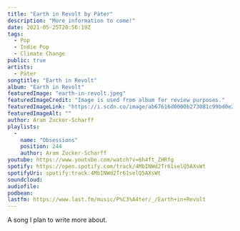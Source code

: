 ```yaml
---
title: "Earth in Revolt by Päter"
description: "More information to come!"
date: 2021-05-25T20:56:19Z
tags:
  - Pop
  - Indie Pop
  - Climate Change
public: true
artists:
  - Päter
songtitle: "Earth in Revolt"
album: "Earth in Revolt"
featuredImage: "earth-in-revolt.jpeg"
featuredImageCredit: "Image is used from album for review purposes."
featuredImageLink: "https://i.scdn.co/image/ab67616d0000b273081c99bd0e213c2637cebdf8"
featuredImageAlt: ""
author: Aram Zucker-Scharff
playlists:
  -
    name: "Obsessions"
    position: 244
    author: Aram Zucker-Scharff
youtube: https://www.youtube.com/watch?v=6h4ft_ZHRfg
spotify: https://open.spotify.com/track/4MbINWd2Tr61selQ5AXsWt
spotifyUri: spotify:track:4MbINWd2Tr61selQ5AXsWt
soundcloud:
audiofile:
podbean:
lastfm: https://www.last.fm/music/P%C3%A4ter/_/Earth+in+Revolt
---
```


A song I plan to write more about.
		